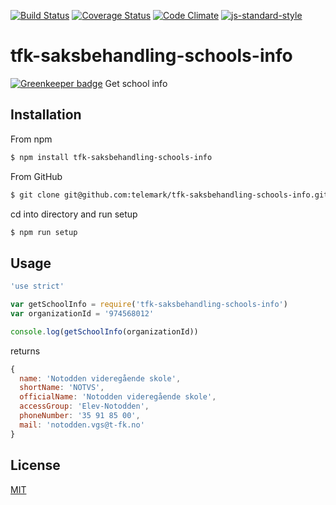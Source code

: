 [![Build Status](https://travis-ci.org/telemark/tfk-saksbehandling-schools-info.svg?branch=master)](https://travis-ci.org/telemark/tfk-saksbehandling-schools-info)
[![Coverage Status](https://coveralls.io/repos/telemark/tfk-saksbehandling-schools-info/badge.svg?branch=master&service=github)](https://coveralls.io/github/telemark/tfk-saksbehandling-schools-info?branch=master)
[![Code Climate](https://codeclimate.com/github/telemark/tfk-saksbehandling-schools-info/badges/gpa.svg)](https://codeclimate.com/github/telemark/tfk-saksbehandling-schools-info)
[![js-standard-style](https://img.shields.io/badge/code%20style-standard-brightgreen.svg?style=flat)](https://github.com/feross/standard)
# tfk-saksbehandling-schools-info

[![Greenkeeper badge](https://badges.greenkeeper.io/telemark/tfk-saksbehandling-schools-info.svg)](https://greenkeeper.io/)
Get school info

## Installation

From npm

```sh
$ npm install tfk-saksbehandling-schools-info
```

From GitHub

```sh
$ git clone git@github.com:telemark/tfk-saksbehandling-schools-info.git
```

cd into directory and run setup

```sh
$ npm run setup
```

## Usage

```javascript
'use strict'

var getSchoolInfo = require('tfk-saksbehandling-schools-info')
var organizationId = '974568012'

console.log(getSchoolInfo(organizationId))
```

returns

```javascript
{ 
  name: 'Notodden videregående skole',
  shortName: 'NOTVS',
  officialName: 'Notodden videregående skole',
  accessGroup: 'Elev-Notodden',
  phoneNumber: '35 91 85 00',
  mail: 'notodden.vgs@t-fk.no'
}
```

## License
[MIT](LICENSE)
